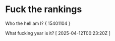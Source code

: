 # Fuck the rankings

Who the hell am I?
{ 15401104 }

What fucking year is it?
[ 2025-04-12T00:23:20Z ]
